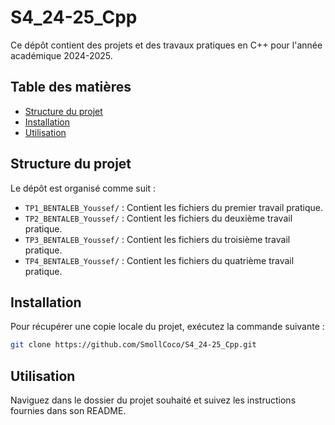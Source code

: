 # S4_24-25_Cpp

Ce dépôt contient des projets et des travaux pratiques en C++ pour l'année académique 2024-2025.

## Table des matières

- [Structure du projet](#structure-du-projet)  
- [Installation](#installation)  
- [Utilisation](#utilisation)

## Structure du projet

Le dépôt est organisé comme suit :  

- `TP1_BENTALEB_Youssef/` : Contient les fichiers du premier travail pratique.  
- `TP2_BENTALEB_Youssef/` : Contient les fichiers du deuxième travail pratique.
- `TP3_BENTALEB_Youssef/` : Contient les fichiers du troisième travail pratique.
- `TP4_BENTALEB_Youssef/` : Contient les fichiers du quatrième travail pratique.  

## Installation

Pour récupérer une copie locale du projet, exécutez la commande suivante :  

```bash
git clone https://github.com/SmollCoco/S4_24-25_Cpp.git
```

## Utilisation

Naviguez dans le dossier du projet souhaité et suivez les instructions fournies dans son README.
